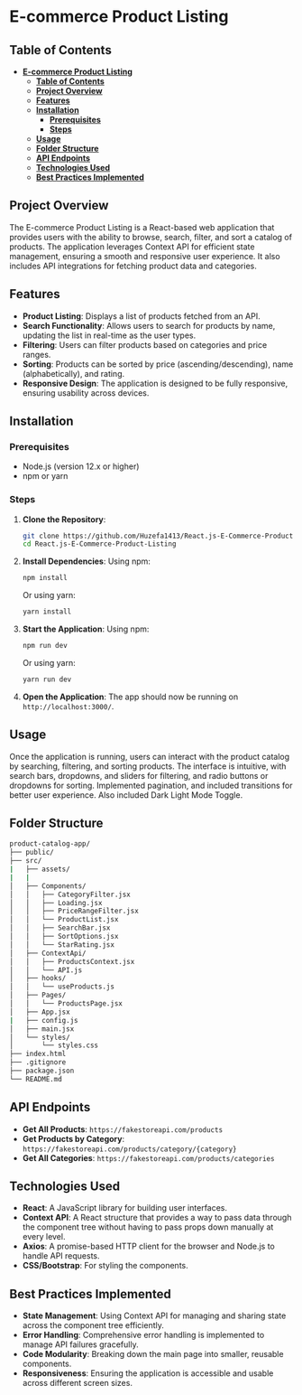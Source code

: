# **E-commerce Product Listing**

## **Table of Contents**

- [**E-commerce Product Listing**](#e-commerce-product-listing)
  - [**Table of Contents**](#table-of-contents)
  - [**Project Overview**](#project-overview)
  - [**Features**](#features)
  - [**Installation**](#installation)
    - [**Prerequisites**](#prerequisites)
    - [**Steps**](#steps)
  - [**Usage**](#usage)
  - [**Folder Structure**](#folder-structure)
  - [**API Endpoints**](#api-endpoints)
  - [**Technologies Used**](#technologies-used)
  - [**Best Practices Implemented**](#best-practices-implemented)

## **Project Overview**

The E-commerce Product Listing is a React-based web application that provides users with the ability to browse, search, filter, and sort a catalog of products. The application leverages Context API for efficient state management, ensuring a smooth and responsive user experience. It also includes API integrations for fetching product data and categories.

## **Features**

- **Product Listing**: Displays a list of products fetched from an API.
- **Search Functionality**: Allows users to search for products by name, updating the list in real-time as the user types.
- **Filtering**: Users can filter products based on categories and price ranges.
- **Sorting**: Products can be sorted by price (ascending/descending), name (alphabetically), and rating.
- **Responsive Design**: The application is designed to be fully responsive, ensuring usability across devices.

## **Installation**

### **Prerequisites**

- Node.js (version 12.x or higher)
- npm or yarn

### **Steps**

1. **Clone the Repository**:

   ```bash
   git clone https://github.com/Huzefa1413/React.js-E-Commerce-Product-Listing.git
   cd React.js-E-Commerce-Product-Listing
   ```

2. **Install Dependencies**:
   Using npm:

   ```bash
   npm install
   ```

   Or using yarn:

   ```bash
   yarn install
   ```

3. **Start the Application**:
   Using npm:

   ```bash
   npm run dev
   ```

   Or using yarn:

   ```bash
   yarn run dev
   ```

4. **Open the Application**:
   The app should now be running on `http://localhost:3000/`.

## **Usage**

Once the application is running, users can interact with the product catalog by searching, filtering, and sorting products. The interface is intuitive, with search bars, dropdowns, and sliders for filtering, and radio buttons or dropdowns for sorting. Implemented pagination, and included transitions for better user experience. Also included Dark Light Mode Toggle.

## **Folder Structure**

```bash
product-catalog-app/
├── public/
├── src/
|   ├── assets/
|   |
│   ├── Components/
│   │   ├── CategoryFilter.jsx
│   │   ├── Loading.jsx
│   │   ├── PriceRangeFilter.jsx
│   │   └── ProductList.jsx
│   │   ├── SearchBar.jsx
│   │   ├── SortOptions.jsx
│   │   └── StarRating.jsx
│   ├── ContextApi/
│   │   ├── ProductsContext.jsx
│   │   └── API.js
│   ├── hooks/
│   │   └── useProducts.js
│   ├── Pages/
│   │   └── ProductsPage.jsx
│   ├── App.jsx
|   ├── config.js
│   ├── main.jsx
│   └── styles/
│       └── styles.css
├── index.html
├── .gitignore
├── package.json
└── README.md
```

## **API Endpoints**

- **Get All Products**: `https://fakestoreapi.com/products`
- **Get Products by Category**: `https://fakestoreapi.com/products/category/{category}`
- **Get All Categories**: `https://fakestoreapi.com/products/categories`

## **Technologies Used**

- **React**: A JavaScript library for building user interfaces.
- **Context API**: A React structure that provides a way to pass data through the component tree without having to pass props down manually at every level.
- **Axios**: A promise-based HTTP client for the browser and Node.js to handle API requests.
- **CSS/Bootstrap**: For styling the components.

## **Best Practices Implemented**

- **State Management**: Using Context API for managing and sharing state across the component tree efficiently.
- **Error Handling**: Comprehensive error handling is implemented to manage API failures gracefully.
- **Code Modularity**: Breaking down the main page into smaller, reusable components.
- **Responsiveness**: Ensuring the application is accessible and usable across different screen sizes.
